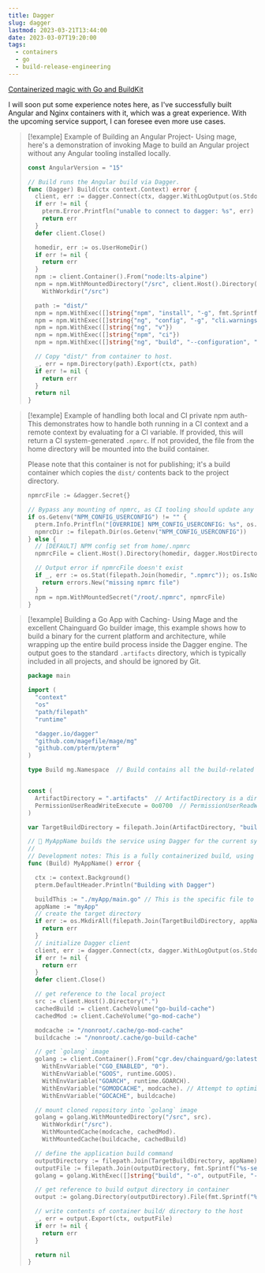 ```yaml
---
title: Dagger
slug: dagger
lastmod: 2023-03-21T13:44:00
date: 2023-03-07T19:20:00
tags:
  - containers
  - go
  - build-release-engineering
---
```


[Containerized magic with Go and BuildKit](https://dagger.io?ref=sheldonhull.com)

I will soon put some experience notes here, as I've successfully built Angular and Nginx containers with it, which was a great experience.
With the upcoming service support, I can foresee even more use cases.

> [!example] Example of Building an Angular Project-
> Using mage, here's a demonstration of invoking Mage to build an Angular project without any Angular tooling installed locally.
>
> ```go
> const AngularVersion = "15"
>
> // Build runs the Angular build via Dagger.
> func (Dagger) Build(ctx context.Context) error {
>   client, err := dagger.Connect(ctx, dagger.WithLogOutput(os.Stdout))
>   if err != nil {
>     pterm.Error.Printfln("unable to connect to dagger: %s", err)
>     return err
>   }
>   defer client.Close()
>
>   homedir, err := os.UserHomeDir()
>   if err != nil {
>     return err
>   }
>   npm := client.Container().From("node:lts-alpine")
>   npm = npm.WithMountedDirectory("/src", client.Host().Directory(".")).
>     WithWorkdir("/src")
>
>   path := "dist/"
>   npm = npm.WithExec([]string{"npm", "install", "-g", fmt.Sprintf("@angular/cli@%s", AngularVersion)})
>   npm = npm.WithExec([]string{"ng", "config", "-g", "cli.warnings.versionMismatch", "false"})
>   npm = npm.WithExec([]string{"ng", "v"})
>   npm = npm.WithExec([]string{"npm", "ci"})
>   npm = npm.WithExec([]string{"ng", "build", "--configuration", "production"})
>
>   // Copy "dist/" from container to host.
>   _, err = npm.Directory(path).Export(ctx, path)
>   if err != nil {
>     return err
>   }
>   return nil
> }
> ```

> [!example] Example of handling both local and CI private npm auth-
> This demonstrates how to handle both running in a CI context and a remote context by evaluating for a CI variable. If provided, this will return a CI system-generated `.npmrc`.
> If not provided, the file from the home directory will be mounted into the build container.
>
> Please note that this container is not for publishing; it's a build container which copies the `dist/` contents back to the project directory.
>
> ```go
> npmrcFile := &dagger.Secret{}
>
> // Bypass any mounting of npmrc, as CI tooling should update any private inline with current file here
> if os.Getenv("NPM_CONFIG_USERCONFIG") != "" {
>   pterm.Info.Printfln("[OVERRIDE] NPM_CONFIG_USERCONFIG: %s", os.Getenv("NPM_CONFIG_USERCONFIG"))
>   npmrcDir := filepath.Dir(os.Getenv("NPM_CONFIG_USERCONFIG"))
> } else {
>   // [DEFAULT] NPM config set from home/.npmrc
>   npmrcFile = client.Host().Directory(homedir, dagger.HostDirectoryOpts{Include: []string{".npmrc"}}).File(".npmrc").Secret()
>
>   // Output error if npmrcFile doesn't exist
>   if _, err := os.Stat(filepath.Join(homedir, ".npmrc")); os.IsNotExist(err) {
>     return errors.New("missing npmrc file")
>   }
>   npm = npm.WithMountedSecret("/root/.npmrc", npmrcFile)
> }
> ```

> [!example] Building a Go App with Caching-
> Using Mage and the excellent Chainguard Go builder image, this example shows how to build a binary for the current platform and architecture, while wrapping up the entire build process inside the Dagger engine.
> The output goes to the standard `.artifacts` directory, which is typically included in all projects, and should be ignored by Git.
>
> ```go
> package main
>
> import (
>   "context"
>   "os"
>   "path/filepath"
>   "runtime"
>
>   "dagger.io/dagger"
>   "github.com/magefile/mage/mg"
>   "github.com/pterm/pterm"
> )
>
> type Build mg.Namespace  // Build contains all the build-related Mage targets.
>
>
> const (
>   ArtifactDirectory = ".artifacts"  // ArtifactDirectory is a directory for project artifacts, and shouldn't be committed to source.
>   PermissionUserReadWriteExecute = 0o0700  // PermissionUserReadWriteExecute is the permissions for the artifact directory.
> )
>
> var TargetBuildDirectory = filepath.Join(ArtifactDirectory, "builds")  // TargetBuildDirectory is the directory where the build artifacts will be placed.
>
> // 🔨 MyAppName builds the service using Dagger for the current system architecture.
> //
> // Development notes: This is a fully containerized build, using Dagger. Requires Docker.
> func (Build) MyAppName() error {
>
>   ctx := context.Background()
>   pterm.DefaultHeader.Println("Building with Dagger")
>
>   buildThis := "./myApp/main.go" // This is the specific file to build, could be an input variable/slice though
>   appName := "myApp"
>   // create the target directory
>   if err := os.MkdirAll(filepath.Join(TargetBuildDirectory, appName), PermissionUserReadWriteExecute); err != nil {
>     return err
>   }
>   // initialize Dagger client
>   client, err := dagger.Connect(ctx, dagger.WithLogOutput(os.Stdout))
>   if err != nil {
>     return err
>   }
>   defer client.Close()
>
>   // get reference to the local project
>   src := client.Host().Directory(".")
>   cachedBuild := client.CacheVolume("go-build-cache")
>   cachedMod := client.CacheVolume("go-mod-cache")
>
>   modcache := "/nonroot/.cache/go-mod-cache"
>   buildcache := "/nonroot/.cache/go-build-cache"
>
>   // get `golang` image
>   golang := client.Container().From("cgr.dev/chainguard/go:latest").
>     WithEnvVariable("CGO_ENABLED", "0").
>     WithEnvVariable("GOOS", runtime.GOOS).
>     WithEnvVariable("GOARCH", runtime.GOARCH).
>     WithEnvVariable("GOMODCACHE", modcache). // Attempt to optimize mod and build caching
>     WithEnvVariable("GOCACHE", buildcache)
>
>   // mount cloned repository into `golang` image
>   golang = golang.WithMountedDirectory("/src", src).
>     WithWorkdir("/src").
>     WithMountedCache(modcache, cachedMod).
>     WithMountedCache(buildcache, cachedBuild)
>
>   // define the application build command
>   outputDirectory := filepath.Join(TargetBuildDirectory, appName)
>   outputFile := filepath.Join(outputDirectory, fmt.Sprintf("%s-service",appName))
>   golang = golang.WithExec([]string{"build", "-o", outputFile, "-ldflags", "-s -w", "-trimpath", buildThis})
>
>   // get reference to build output directory in container
>   output := golang.Directory(outputDirectory).File(fmt.Sprintf("%s-service",appName))
>
>   // write contents of container build/ directory to the host
>   _, err = output.Export(ctx, outputFile)
>   if err != nil {
>     return err
>   }
>
>   return nil
> }
>
> ```
